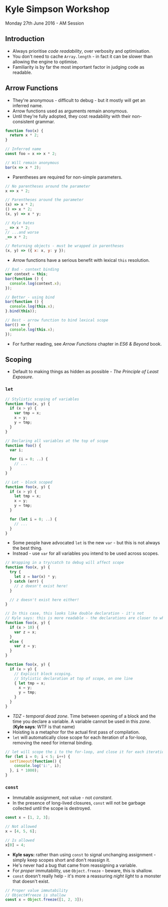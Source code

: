 # Kyle Simpson Workshop
Monday 27th June 2016 - AM Session

## Introduction

* Always prioritise _code readability_, over verbosity and optimisation.
* You don't need to cache `Array.length` - in fact it can be slower than allowing the engine to optimise.
* Familiarity is by far the most important factor in judging code as readable.

## Arrow Functions
* They're anonymous - difficult to debug - but it mostly will get an inferred name.
* Arrow functions used as arguments remain anonymous.
* Until they're fully adopted, they cost readability with their non-consistent grammar.

```javascript
function foo(x) {
  return x * 2;
}

// Inferred name
const foo = x => x * 2;

// Will remain anonymous
bar(x => x * 2);
```

* Parentheses are required for non-simple parameters.

```javascript
// No parentheses around the parameter
x => x * 2;

// Parentheses around the parameter
(x) => x * 2;
() => x * 2;
(x, y) => x * y;

// Kyle hates
_ => x * 2;
// ...and worse
_=> x * 2;

// Returning objects - must be wrapped in parentheses
(x, y) => ({ x: x, y: y });
```

* Arrow functions have a serious benefit with lexical `this` resolution.

```javascript
// Bad - context binding
var context = this;
bar(function () {
  console.log(context.x);
});

// Better - using bind
bar(function () {
  console.log(this.x);
}.bind(this));

// Best - arrow function to bind lexical scope
bar(() => {
  console.log(this.x);
});
```

* For further reading, see _Arrow Functions_ chapter in _ES6 & Beyond_ book.

## Scoping
* Default to making things as hidden as possible - _The Principle of Least Exposure_.

### `let`

```javascript
// Stylistic scoping of variables
function foo(x, y) {
  if (x > y) {
    var tmp = x;
    x = y;
    y = tmp;
  }
}

// Declaring all variables at the top of scope
function foo() {
  var i;

  for (i = 0; ..) {
    // ...
  }
}

// Let - block scoped
function foo(x, y) {
  if (x > y) {
    let tmp = x;
    x = y;
    y = tmp;
  }

  for (let i = 0; ..) {
    // ...
  }
}
```

* Some people have advocated `let` is the new `var` - but this is not always the best thing.
* Instead - use `var` for all variables you intend to be used across scopes.

```javascript
// Wrapping in a try/catch to debug will affect scope
function foo(x, y) {
  try {
    let z = bar(x) * y;
  } catch (err) {
    // z doesn't exist here!
  }

  // z doesn't exist here either!
}

// In this case, this looks like double declaration - it's not
// Kyle says: this is more readable - the declarations are closer to where it's used
function foo(x, y) {
  if (x > 10) {
    var z = x;
  }
  else {
    var z = y;
  }
}

function foo(x, y) {
  if (x > y) {
    // Explicit block scoping.
    // Stylistic declaration at top of scope, on one line
    { let tmp = x;
      x = y;
      y = tmp;
    }
  }
}
```

* _TDZ_ - _temporal dead zone_. Time between opening of a block and the time you declare a variable. A variable cannot be used in this _zone_. (**Kyle says**: WTF is that name)
* Hoisting is a metaphor for the actual first pass of compilation.
* `let` will automatically close scope for each iteration of a for-loop, removing the need for internal binding.

```javascript
// let will scope the i to the for-loop, and close it for each iteration
for (let i = 0; i < 5; i++) {
  setTimeout(function() {
    console.log('i:', i);
  }, i * 1000);
}
```

### `const`

* Immutable assignment, not value - not _constant_.
* In the presence of long-lived closures, `const` will not be garbage collected until the scope is destroyed.

```javascript
const x = [1, 2, 3];

// Not allowed
x = [4, 5, 6];

// Is allowed
x[0] = 4;
```

* **Kyle says:** rather than using `const` to signal unchanging assignment - simply keep scopes short and don't reassign it.
* He's never had a bug that came from reassigning a variable.
* For _proper_ immutability, use `Object.freeze` - beware, this is shallow.
* `const` doesn't really help - it's more a reassuring _night light_ to a monster that doesn't exist.

```javascript
// Proper value immutability
// Object#freeze is shallow
const x = Object.freeze([1, 2, 3]);
```
